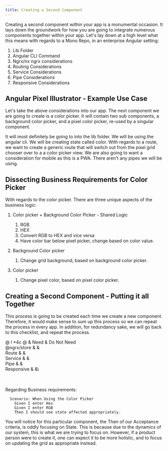 ```yaml
---
title: Creating a Second Component
---
```

Creating a second component within your app is a monumental occasion. It
lays down the groundwork for how you are going to integrate numerous
components together within your app. Let's lay down at a high level what
this means with regards to a Mono Repo, in an enterprise Angular
setting:

1. Lib Folder
2. Angular CLI Command
3. Ngrx/nx ngrx considerations
4. Routing Considerations
5. Service Considerations
6. Pipe Considerations
7. Responsive Considerations

## Angular Pixel Illustrator - Example Use Case

Let's take the above considerations into our app. The next component we
are going to create is a color picker. It will contain two sub
components, a background color picker, and a pixel color picker, re-used
by a singular component.

It will most definitely be going to into the lib folder. We will be
using the angular cli. We will be creating state called color. With
regards to a route, we want to create a generic route that will switch
out from the pixel grid chooser over to a a color picker view. We are
also going to want a consideration for mobile as this is a PWA. There
aren't any pipes we will be using.

## Dissecting Business Requirements for Color Picker

With regards to the color picker. There are three unique aspects of the
business logic:

1. Color picker + Background Color Picker - Shared Logic

   1. RGB
   2. HEX
   3. Convert RGB to HEX and vice versa
   4. Have color bar below pixel picker, change based on color value.
2. Background Color picker

   1. Change grid background, based on background color picker.
3. Color picker

   1. Change pixel color, based on pixel color picker.

## Creating a Second Component - Putting it all Together

This process is going to be created each time we create a new component.
Therefore, it would make sense to sum up this process so we can repeat
the process in every app. In addition, for redundancy sake, we will go
back to this checklist, and repeat the process.

@ l *4c @ & Need & Do Not Need\
@ngrx/store & &\
Route & &\
Service & &\
Pipe & &\
Responsive & &\

\
\
Regarding Business requirements:

```
  Scenario: When Using the Color Picker
    Given I enter Hex
    Given I enter RGB
    Then I should see state affected appropriately.
```

You will notice for this particular component, the Then of our
Acceptance criteria, is oddly focusing on State. This is because due to
the dynamics of our system, this is what we are trying to focus on.
However, if a product person were to create it, one can expect it to be
more holistic, and to focus on updating the grid as appropriate instead.